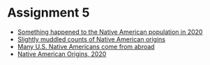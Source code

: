 # Assignment 5
- [Something happened to the Native American population in 2020](https://datawrapper.dwcdn.net/dFQKh/1/)
- [Slightly muddled counts of Native American origins](https://datawrapper.dwcdn.net/y84YF/1/)
- [Many U.S. Native Americans come from abroad](https://datawrapper.dwcdn.net/NXknV/1/)
- [Native American Origins, 2020](https://datawrapper.dwcdn.net/uFbbu/1/)
